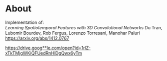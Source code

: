 # About
Implementation of:  
*Learning Spatiotemporal Features with 3D Convolutional Networks*
Du Tran, Lubomir Bourdev, Rob Fergus, Lorenzo Torresani, Manohar Paluri
https://arxiv.org/abs/1412.0767




https://drive.goog**le.com/open?id=1rlZ-xTkTMjgWKiQFUedRnHlDgQwx6yTm